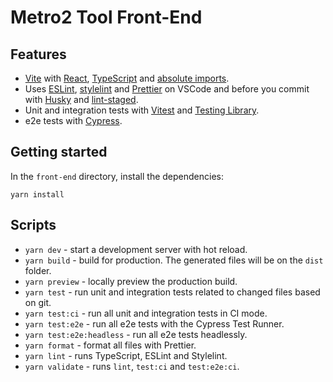 # Metro2 Tool Front-End

## Features

- [Vite](https://vitejs.dev) with [React](https://reactjs.org), [TypeScript](https://www.typescriptlang.org) and [absolute imports](https://github.com/aleclarson/vite-tsconfig-paths).
- Uses [ESLint](https://eslint.org), [stylelint](https://stylelint.io) and [Prettier](https://prettier.io) on VSCode and before you commit with [Husky](https://github.com/typicode/husky) and [lint-staged](https://github.com/okonet/lint-staged).
- Unit and integration tests with [Vitest](https://vitest.dev/) and [Testing Library](https://testing-library.com/).
- e2e tests with [Cypress](https://www.cypress.io).

## Getting started

In the `front-end` directory, install the dependencies:

```
yarn install
```

## Scripts

- `yarn dev` - start a development server with hot reload.
- `yarn build` - build for production. The generated files will be on the `dist` folder.
- `yarn preview` - locally preview the production build.
- `yarn test` - run unit and integration tests related to changed files based on git.
- `yarn test:ci` - run all unit and integration tests in CI mode.
- `yarn test:e2e` - run all e2e tests with the Cypress Test Runner.
- `yarn test:e2e:headless` - run all e2e tests headlessly.
- `yarn format` - format all files with Prettier.
- `yarn lint` - runs TypeScript, ESLint and Stylelint.
- `yarn validate` - runs `lint`, `test:ci` and `test:e2e:ci`.
